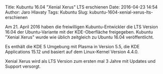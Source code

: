 Title: Kubuntu 16.04 "Xenial Xerus" LTS erschienen
Date: 2016-04-23 14:54
Author: Jaro Hlavaty
Tags: Kubuntu
Slug: kubuntu-1604-xenial-xerus-lts-erschienen

Am 21. April 2016 haben die freiwilligen Kubuntu-Entwickler die LTS
Version 16.04 der Ubuntu-Variante mit der KDE-Oberfläche freigegeben.
Kubuntu "Xenial Xerus" wurde wie üblich zeitgleich zu Ubuntu 16.04
veröffentlicht.  

Es enthält die KDE 5 Umgebung mit Plasma in Version 5.5, die KDE
Applications 15.12 und basiert auf dem Linux-Kernel Version 4.4.0.  

Xenial Xerus wird als LTS Version zum ersten mal 3 Jahre mit Updates und
Support versorgt.




